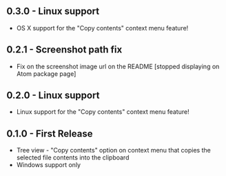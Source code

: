 ## 0.3.0 - Linux support
* OS X support for the "Copy contents" context menu feature!

## 0.2.1 - Screenshot path fix
* Fix on the screenshot image url on the README [stopped displaying on Atom package page]

## 0.2.0 - Linux support
* Linux support for the "Copy contents" context menu feature!

## 0.1.0 - First Release
* Tree view - "Copy contents" option on context menu that copies the selected file contents into the clipboard
* Windows support only
